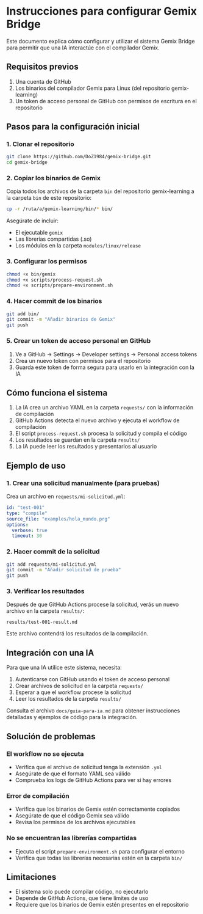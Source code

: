 # Instrucciones para configurar Gemix Bridge

Este documento explica cómo configurar y utilizar el sistema Gemix Bridge para permitir que una IA interactúe con el compilador Gemix.

## Requisitos previos

1. Una cuenta de GitHub
2. Los binarios del compilador Gemix para Linux (del repositorio gemix-learning)
3. Un token de acceso personal de GitHub con permisos de escritura en el repositorio

## Pasos para la configuración inicial

### 1. Clonar el repositorio

```bash
git clone https://github.com/DoZ1984/gemix-bridge.git
cd gemix-bridge
```

### 2. Copiar los binarios de Gemix

Copia todos los archivos de la carpeta `bin` del repositorio gemix-learning a la carpeta `bin` de este repositorio:

```bash
cp -r /ruta/a/gemix-learning/bin/* bin/
```

Asegúrate de incluir:
- El ejecutable `gemix`
- Las librerías compartidas (.so)
- Los módulos en la carpeta `modules/linux/release`

### 3. Configurar los permisos

```bash
chmod +x bin/gemix
chmod +x scripts/process-request.sh
chmod +x scripts/prepare-environment.sh
```

### 4. Hacer commit de los binarios

```bash
git add bin/
git commit -m "Añadir binarios de Gemix"
git push
```

### 5. Crear un token de acceso personal en GitHub

1. Ve a GitHub → Settings → Developer settings → Personal access tokens
2. Crea un nuevo token con permisos para el repositorio
3. Guarda este token de forma segura para usarlo en la integración con la IA

## Cómo funciona el sistema

1. La IA crea un archivo YAML en la carpeta `requests/` con la información de compilación
2. GitHub Actions detecta el nuevo archivo y ejecuta el workflow de compilación
3. El script `process-request.sh` procesa la solicitud y compila el código
4. Los resultados se guardan en la carpeta `results/`
5. La IA puede leer los resultados y presentarlos al usuario

## Ejemplo de uso

### 1. Crear una solicitud manualmente (para pruebas)

Crea un archivo en `requests/mi-solicitud.yml`:

```yaml
id: "test-001"
type: "compile"
source_file: "examples/hola_mundo.prg"
options:
  verbose: true
  timeout: 30
```

### 2. Hacer commit de la solicitud

```bash
git add requests/mi-solicitud.yml
git commit -m "Añadir solicitud de prueba"
git push
```

### 3. Verificar los resultados

Después de que GitHub Actions procese la solicitud, verás un nuevo archivo en la carpeta `results/`:

```
results/test-001-result.md
```

Este archivo contendrá los resultados de la compilación.

## Integración con una IA

Para que una IA utilice este sistema, necesita:

1. Autenticarse con GitHub usando el token de acceso personal
2. Crear archivos de solicitud en la carpeta `requests/`
3. Esperar a que el workflow procese la solicitud
4. Leer los resultados de la carpeta `results/`

Consulta el archivo `docs/guia-para-ia.md` para obtener instrucciones detalladas y ejemplos de código para la integración.

## Solución de problemas

### El workflow no se ejecuta

- Verifica que el archivo de solicitud tenga la extensión `.yml`
- Asegúrate de que el formato YAML sea válido
- Comprueba los logs de GitHub Actions para ver si hay errores

### Error de compilación

- Verifica que los binarios de Gemix estén correctamente copiados
- Asegúrate de que el código Gemix sea válido
- Revisa los permisos de los archivos ejecutables

### No se encuentran las librerías compartidas

- Ejecuta el script `prepare-environment.sh` para configurar el entorno
- Verifica que todas las librerías necesarias estén en la carpeta `bin/`

## Limitaciones

- El sistema solo puede compilar código, no ejecutarlo
- Depende de GitHub Actions, que tiene límites de uso
- Requiere que los binarios de Gemix estén presentes en el repositorio